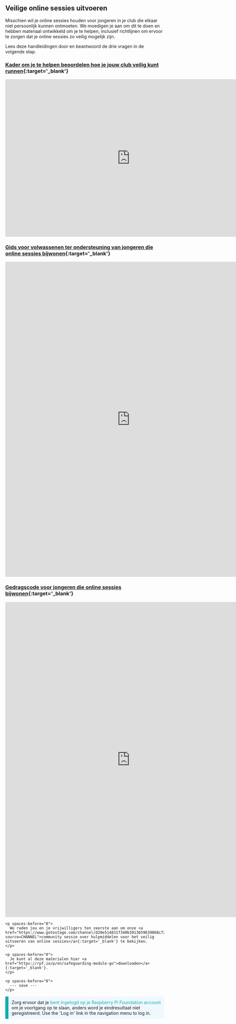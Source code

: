 ## Veilige online sessies uitvoeren

Misschien wil je online sessies houden voor jongeren in je club die elkaar niet persoonlijk kunnen ontmoeten. We moedigen je aan om dit te doen en hebben materiaal ontwikkeld om je te helpen, inclusief richtlijnen om ervoor te zorgen dat je online sessies zo veilig mogelijk zijn.

Lees deze handleidingen door en beantwoord de drie vragen in de volgende stap.

### [Kader om je te helpen beoordelen hoe je jouw club veilig kunt runnen](https://static.raspberrypi.org/files/clubs/Code_Club_and_CoderDojo_CV_Framework.pdf){:target='_blank'}

<embed src="https://static.raspberrypi.org/files/clubs/Code_Club_and_CoderDojo_CV_Framework.pdf" width="790" height="500" 
 type="application/pdf">
  </p>

<h3 spaces-before="0">
  <a href="https://static.raspberrypi.org/files/clubs/Code_Club_and_CoderDojo_Parent_Guide_Supporting_Online_Coding_Session.pdf">Gids voor volwassenen ter ondersteuning van jongeren die online sessies bijwonen</a>{:target='_blank'}
</h3>

<p spaces-before="0">

<embed src="https://static.raspberrypi.org/files/clubs/Code_Club_and_CoderDojo_Parent_Guide_Supporting_Online_Coding_Session.pdf" width="790" height="1000" 
 type="application/pdf">
    </p>

<h3 spaces-before="0">
  <a href="https://static.raspberrypi.org/files/clubs/CoderDojo_Code_Club_Online_Code_of_Behaviour_A4_DIGITAL.pdf">Gedragscode voor jongeren die online sessies bijwonen</a>{:target='_blank'}
</h3>

<p spaces-before="0">

<embed src="https://static.raspberrypi.org/files/clubs/CoderDojo_Code_Club_Online_Code_of_Behaviour_A4_DIGITAL.pdf" width="790" height="1000" 
 type="application/pdf">
    </p> 
    
    <p spaces-before="0">
      We raden jou en je vrijwilligers ten zeerste aan om onze <a href="https://www.gotostage.com/channel/d20e514831f340b3913659639068c724/recording/92bd90b755964f49b87bfd99f9624435/watch?source=CHANNEL">community sessie over hulpmiddelen voor het veilig uitvoeren van online sessies</a>{:target='_blank'} te bekijken.
    </p>
    
    <p spaces-before="0">
      Je kunt al deze materialen hier <a href="https://rpf.io/p/en/safeguarding-module-go">downloaden</a>{:target='_blank'}.
    </p>
    
    <p spaces-before="0">
      --- save ---
    </p>

<p style="border-left: solid; border-width:10px; border-color: #0faeb0; background-color: aliceblue; padding: 10px;">
Zorg ervoor dat je <span style="color: #0faeb0">bent ingelogd op je Raspberry Pi Foundation account</span> om je voortgang op te slaan, anders word je eindresultaat niet geregistreerd. Use the 'Log in' link in the navigation menu to log in.
</p>
